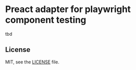 # Preact adapter for playwright component testing

tbd

## License

MIT, see the [LICENSE](./LICENSE) file.
